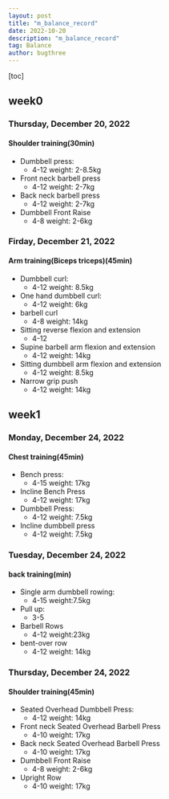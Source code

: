 ```yaml
---
layout: post
title: "m_balance_record"
date: 2022-10-20
description: "m_balance_record"
tag: Balance
author: bugthree
---
```


[toc]

## week0
### Thursday, December 20, 2022
#### Shoulder training(30min)
- Dumbbell press:
  - 4-12 weight: 2-8.5kg
- Front neck barbell press 
  - 4-12 weight: 2-7kg
- Back neck barbell press 
  - 4-12 weight: 2-7kg
- Dumbbell Front Raise
  - 4-8 weight: 2-6kg

### Firday, December 21, 2022
#### Arm training(Biceps triceps)(45min)
- Dumbbell curl:
  - 4-12 weight: 8.5kg
- One hand dumbbell curl:
  - 4-12 weight: 6kg
- barbell curl
  - 4-8 weight: 14kg
- Sitting reverse flexion and extension
  - 4-12
- Supine barbell arm flexion and extension
  - 4-12 weight: 14kg
- Sitting dumbbell arm flexion and extension
  - 4-12 weight: 8.5kg
- Narrow grip push
  - 4-12 weight: 14kg

## week1
### Monday, December 24, 2022
#### Chest training(45min)
- Bench press:
  - 4-15 weight: 17kg
- Incline Bench Press
  - 4-12 weight: 17kg
- Dumbbell Press:
  - 4-12 weight: 7.5kg
- Incline dumbbell press
  - 4-12 weight: 7.5kg

### Tuesday, December 24, 2022
#### back training(min)
- Single arm dumbbell rowing:
  - 4-15 weight:7.5kg
- Pull up:
  - 3-5
- Barbell Rows
  - 4-12 weight:23kg
- bent-over row
  - 4-12 weight: 14kg

### Thursday, December 24, 2022
#### Shoulder training(45min)
- Seated Overhead Dumbbell Press:
  - 4-12 weight: 14kg
- Front neck Seated Overhead Barbell Press 
  - 4-10 weight: 17kg
- Back neck Seated Overhead Barbell Press 
  - 4-10 weight: 17kg
- Dumbbell Front Raise
  - 4-8 weight: 2-6kg
- Upright Row
  - 4-10 weight: 17kg
